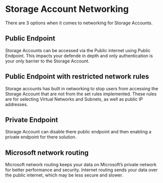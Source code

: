 # Storage Account Networking

There are 3 options when it comes to networking for Storage Accounts. 

## Public Endpoint

Storage Accounts can be accessed via the Public internet using Public Endpoint. This impacts your defende in depth and only authentication is your only barrier to the Storage Account. 

## Public Endpoint with restricted network rules

Storage accounts has built in networking to stop users from accessing the Storage Account that are not from the set rules implemented. These rules are for selecting Virtual Networks and Subnets, as well as public IP addresses. 

## Private Endpoint

Storage Account can disable there public endpoint and then enabling a private endpoint for there solution.


## Microsoft network routing

Microsoft network routing keeps your data on Microsoft’s private network for better performance and security.
Internet routing sends your data over the public internet, which may be less secure and slower.